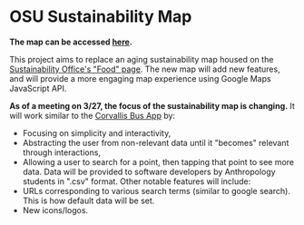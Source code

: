 # OSU Sustainability Map
**The map can be accessed [here](http://carbon.campusops.oregonstate.edu/map/).**

This project aims to replace an aging sustainability map housed on the [Sustainability Office's "Food" page](http://fa.oregonstate.edu/sustainability/operations/food). The new map will add new features, and will provide a more engaging map experience using Google Maps JavaScript API.

**As of a meeting on 3/27, the focus of the sustainability map is changing.**
It will work similar to the [Corvallis Bus App](https://play.google.com/store/apps/details?id=osu.appclub.corvallisbus) by:
  - Focusing on simplicity and interactivity,
  - Abstracting the user from non-relevant data until it "becomes" relevant through interactions,
  - Allowing a user to search for a point, then tapping that point to see more data.
Data will be provided to software developers by Anthropology students in ".csv" format.
Other notable features will include:
 - URLs corresponding to various search terms (similar to google search). This is how default data will be set.
 - New icons/logos.
